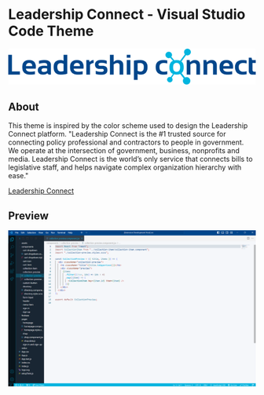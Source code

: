 # Leadership Connect - Visual Studio Code Theme

![Logo](./logo-lci-dark.png)

## About

This theme is inspired by the color scheme used to design the Leadership Connect platform.
"Leadership Connect is the #1 trusted source for connecting policy professional and contractors to people in government. We operate at the intersection of government, business, nonprofits and media. Leadership Connect is the world’s only service that connects bills to legislative staff, and helps navigate complex organization hierarchy with ease."

[Leadership Connect](https://www.leadershipconnect.io/)

## Preview

![VS Code Preview](LC%20.png)
